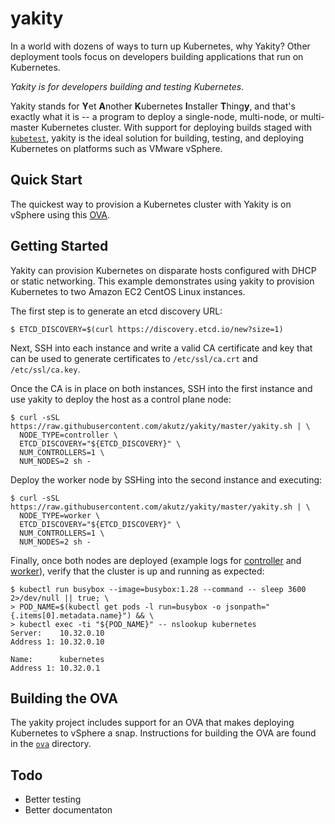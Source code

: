 # yakity
In a world with dozens of ways to turn up Kubernetes, why Yakity? Other 
deployment tools focus on developers building applications that run on
Kubernetes.

*Yakity is for developers building and testing Kubernetes*.

Yakity stands for **Y**et **A**nother **K**ubernetes **I**nstaller 
**T**hing**y**, and that's exactly what it is -- a program to deploy
a single-node, multi-node, or multi-master Kubernetes cluster. With 
support for deploying builds staged with
[`kubetest`](https://github.com/kubernetes/test-infra/tree/master/kubetest),
yakity is the ideal solution for building, testing, and deploying
Kubernetes on platforms such as VMware vSphere.

## Quick Start
The quickest way to provision a Kubernetes cluster with Yakity is on
vSphere using this [OVA](https://s3-us-west-2.amazonaws.com/cnx.vmware/cicd/yakity-centos.ova).

## Getting Started
Yakity can provision Kubernetes on disparate hosts configured with DHCP
or static networking. This example demonstrates using yakity to
provision Kubernetes to two Amazon EC2 CentOS Linux instances.

The first step is to generate an etcd discovery URL:

```shell
$ ETCD_DISCOVERY=$(curl https://discovery.etcd.io/new?size=1)
```

Next, SSH into each instance and write a valid CA certificate and key
that can be used to generate certificates to `/etc/ssl/ca.crt` and
`/etc/ssl/ca.key`.

Once the CA is in place on both instances, SSH into the first instance and
use yakity to deploy the host as a control plane node:

```shell
$ curl -sSL https://raw.githubusercontent.com/akutz/yakity/master/yakity.sh | \
  NODE_TYPE=controller \
  ETCD_DISCOVERY="${ETCD_DISCOVERY}" \
  NUM_CONTROLLERS=1 \
  NUM_NODES=2 sh -
```

Deploy the worker node by SSHing into the second instance and executing:

```shell
$ curl -sSL https://raw.githubusercontent.com/akutz/yakity/master/yakity.sh | \
  NODE_TYPE=worker \
  ETCD_DISCOVERY="${ETCD_DISCOVERY}" \
  NUM_CONTROLLERS=1 \
  NUM_NODES=2 sh -
```

Finally, once both nodes are deployed (example logs for 
[controller](https://gist.github.com/akutz/00288cd1252f07139be6035c31a7e25a#file-yakity-sh-controller-log)
and [worker](https://gist.github.com/akutz/00288cd1252f07139be6035c31a7e25a#file-yakity-sh-worker-log)),
verify that the cluster is up and running as expected:

```shell
$ kubectl run busybox --image=busybox:1.28 --command -- sleep 3600 2>/dev/null || true; \
> POD_NAME=$(kubectl get pods -l run=busybox -o jsonpath="{.items[0].metadata.name}") && \
> kubectl exec -ti "${POD_NAME}" -- nslookup kubernetes
Server:    10.32.0.10
Address 1: 10.32.0.10

Name:      kubernetes
Address 1: 10.32.0.1
```

## Building the OVA
The yakity project includes support for an OVA that makes deploying Kubernetes
to vSphere a snap. Instructions for building the OVA are found in the 
[`ova`](/ova) directory.

## Todo
* Better testing
* Better documentaton
